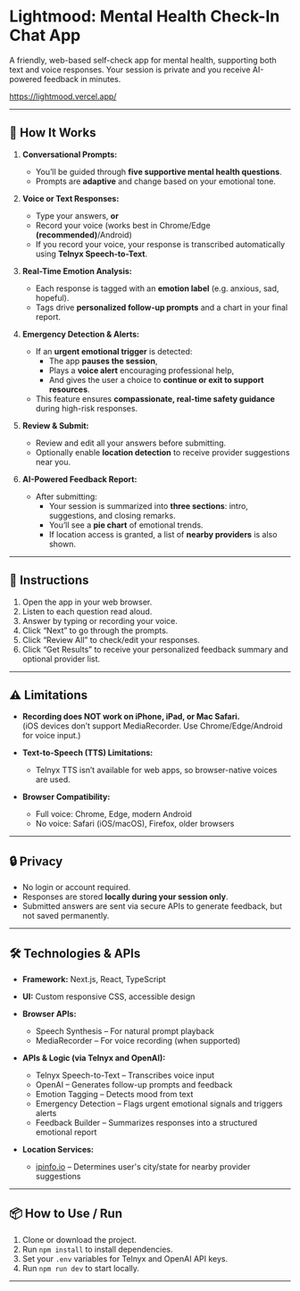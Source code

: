 # Lightmood: Mental Health Check-In Chat App

A friendly, web-based self-check app for mental health, supporting both text and voice responses. Your session is private and you receive AI-powered feedback in minutes.

https://lightmood.vercel.app/

---

## 🚀 How It Works

1. **Conversational Prompts:**  
   - You’ll be guided through **five supportive mental health questions**.  
   - Prompts are **adaptive** and change based on your emotional tone.

2. **Voice or Text Responses:**  
   - Type your answers, **or**  
   - Record your voice (works best in Chrome/Edge **(recommended)**/Android)  
   - If you record your voice, your response is transcribed automatically using **Telnyx Speech-to-Text**.

3. **Real-Time Emotion Analysis:**  
   - Each response is tagged with an **emotion label** (e.g. anxious, sad, hopeful).  
   - Tags drive **personalized follow-up prompts** and a chart in your final report.

4. **Emergency Detection & Alerts:**  
   - If an **urgent emotional trigger** is detected:  
     - The app **pauses the session**,  
     - Plays a **voice alert** encouraging professional help,  
     - And gives the user a choice to **continue or exit to support resources**.  
   - This feature ensures **compassionate, real-time safety guidance** during high-risk responses.

5. **Review & Submit:**  
   - Review and edit all your answers before submitting.  
   - Optionally enable **location detection** to receive provider suggestions near you.

6. **AI-Powered Feedback Report:**  
   - After submitting:  
     - Your session is summarized into **three sections**: intro, suggestions, and closing remarks.  
     - You’ll see a **pie chart** of emotional trends.   
     - If location access is granted, a list of **nearby providers** is also shown.

---

## 📝 Instructions

1. Open the app in your web browser.
2. Listen to each question read aloud.
3. Answer by typing or recording your voice.
4. Click “Next” to go through the prompts.
5. Click “Review All” to check/edit your responses.
6. Click “Get Results” to receive your personalized feedback summary and optional provider list.

---

## ⚠️ Limitations

- **Recording does NOT work on iPhone, iPad, or Mac Safari.**  
  (iOS devices don’t support MediaRecorder. Use Chrome/Edge/Android for voice input.)

- **Text-to-Speech (TTS) Limitations:**  
  - Telnyx TTS isn’t available for web apps, so browser-native voices are used.

- **Browser Compatibility:**  
  - Full voice: Chrome, Edge, modern Android  
  - No voice: Safari (iOS/macOS), Firefox, older browsers

---

## 🔒 Privacy

- No login or account required.  
- Responses are stored **locally during your session only**.  
- Submitted answers are sent via secure APIs to generate feedback, but not saved permanently.

---

## 🛠️ Technologies & APIs

- **Framework:** Next.js, React, TypeScript  
- **UI:** Custom responsive CSS, accessible design  
- **Browser APIs:**
  - Speech Synthesis – For natural prompt playback  
  - MediaRecorder – For voice recording (when supported)  

- **APIs & Logic (via Telnyx and OpenAI):**
  - Telnyx Speech-to-Text – Transcribes voice input  
  - OpenAI – Generates follow-up prompts and feedback  
  - Emotion Tagging – Detects mood from text  
  - Emergency Detection – Flags urgent emotional signals and triggers alerts  
  - Feedback Builder – Summarizes responses into a structured emotional report  

- **Location Services:**  
  - [ipinfo.io](https://ipinfo.io/) – Determines user's city/state for nearby provider suggestions

---

## 📦 How to Use / Run

1. Clone or download the project.
2. Run `npm install` to install dependencies.
3. Set your `.env` variables for Telnyx and OpenAI API keys.
4. Run `npm run dev` to start locally.

---



